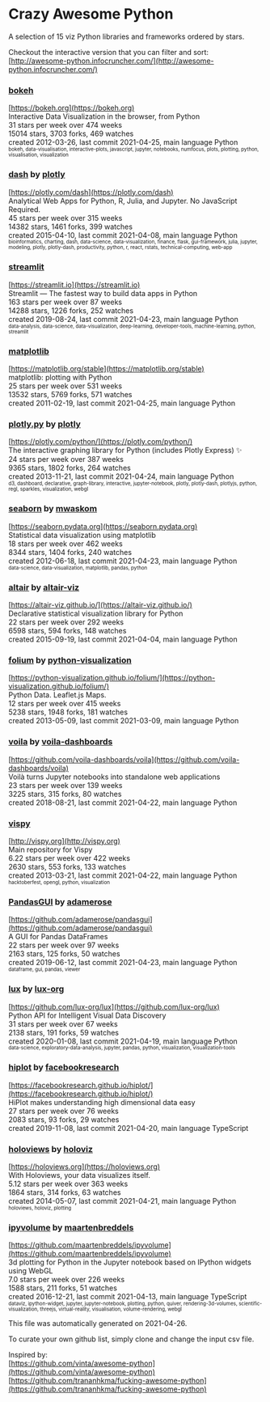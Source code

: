 # Crazy Awesome Python
A selection of 15 viz Python libraries and frameworks ordered by stars.  

Checkout the interactive version that you can filter and sort: 
[http://awesome-python.infocruncher.com/](http://awesome-python.infocruncher.com/)  


### [bokeh](https://github.com/bokeh/bokeh)  
[https://bokeh.org](https://bokeh.org)  
Interactive Data Visualization in the browser, from  Python  
31 stars per week over 474 weeks  
15014 stars, 3703 forks, 469 watches  
created 2012-03-26, last commit 2021-04-25, main language Python  
<sub><sup>bokeh, data-visualisation, interactive-plots, javascript, jupyter, notebooks, numfocus, plots, plotting, python, visualisation, visualization</sup></sub>


### [dash](https://github.com/plotly/dash) by [plotly](https://github.com/plotly)  
[https://plotly.com/dash](https://plotly.com/dash)  
Analytical Web Apps for Python, R, Julia, and Jupyter. No JavaScript Required.  
45 stars per week over 315 weeks  
14382 stars, 1461 forks, 399 watches  
created 2015-04-10, last commit 2021-04-08, main language Python  
<sub><sup>bioinformatics, charting, dash, data-science, data-visualization, finance, flask, gui-framework, julia, jupyter, modeling, plotly, plotly-dash, productivity, python, r, react, rstats, technical-computing, web-app</sup></sub>


### [streamlit](https://github.com/streamlit/streamlit)  
[https://streamlit.io](https://streamlit.io)  
Streamlit — The fastest way to build data apps in Python  
163 stars per week over 87 weeks  
14288 stars, 1226 forks, 252 watches  
created 2019-08-24, last commit 2021-04-23, main language Python  
<sub><sup>data-analysis, data-science, data-visualization, deep-learning, developer-tools, machine-learning, python, streamlit</sup></sub>


### [matplotlib](https://github.com/matplotlib/matplotlib)  
[https://matplotlib.org/stable](https://matplotlib.org/stable)  
matplotlib: plotting with Python  
25 stars per week over 531 weeks  
13532 stars, 5769 forks, 571 watches  
created 2011-02-19, last commit 2021-04-25, main language Python  


### [plotly.py](https://github.com/plotly/plotly.py) by [plotly](https://github.com/plotly)  
[https://plotly.com/python/](https://plotly.com/python/)  
The interactive graphing library for Python (includes Plotly Express) :sparkles:  
24 stars per week over 387 weeks  
9365 stars, 1802 forks, 264 watches  
created 2013-11-21, last commit 2021-04-24, main language Python  
<sub><sup>d3, dashboard, declarative, graph-library, interactive, jupyter-notebook, plotly, plotly-dash, plotlyjs, python, regl, sparkles, visualization, webgl</sup></sub>


### [seaborn](https://github.com/mwaskom/seaborn) by [mwaskom](https://github.com/mwaskom)  
[https://seaborn.pydata.org](https://seaborn.pydata.org)  
Statistical data visualization using matplotlib  
18 stars per week over 462 weeks  
8344 stars, 1404 forks, 240 watches  
created 2012-06-18, last commit 2021-04-23, main language Python  
<sub><sup>data-science, data-visualization, matplotlib, pandas, python</sup></sub>


### [altair](https://github.com/altair-viz/altair) by [altair-viz](https://github.com/altair-viz)  
[https://altair-viz.github.io/](https://altair-viz.github.io/)  
Declarative statistical visualization library for Python  
22 stars per week over 292 weeks  
6598 stars, 594 forks, 148 watches  
created 2015-09-19, last commit 2021-04-04, main language Python  


### [folium](https://github.com/python-visualization/folium) by [python-visualization](https://github.com/python-visualization)  
[https://python-visualization.github.io/folium/](https://python-visualization.github.io/folium/)  
Python Data. Leaflet.js Maps.   
12 stars per week over 415 weeks  
5238 stars, 1948 forks, 181 watches  
created 2013-05-09, last commit 2021-03-09, main language Python  


### [voila](https://github.com/voila-dashboards/voila) by [voila-dashboards](https://github.com/voila-dashboards)  
[https://github.com/voila-dashboards/voila](https://github.com/voila-dashboards/voila)  
Voilà turns Jupyter notebooks into standalone web applications  
23 stars per week over 139 weeks  
3225 stars, 315 forks, 80 watches  
created 2018-08-21, last commit 2021-04-22, main language Python  


### [vispy](https://github.com/vispy/vispy)  
[http://vispy.org](http://vispy.org)  
Main repository for Vispy  
6.22 stars per week over 422 weeks  
2630 stars, 553 forks, 133 watches  
created 2013-03-21, last commit 2021-04-22, main language Python  
<sub><sup>hacktoberfest, opengl, python, visualization</sup></sub>


### [PandasGUI](https://github.com/adamerose/pandasgui) by [adamerose](https://github.com/adamerose)  
[https://github.com/adamerose/pandasgui](https://github.com/adamerose/pandasgui)  
A GUI for Pandas DataFrames  
22 stars per week over 97 weeks  
2163 stars, 125 forks, 50 watches  
created 2019-06-12, last commit 2021-04-23, main language Python  
<sub><sup>dataframe, gui, pandas, viewer</sup></sub>


### [lux](https://github.com/lux-org/lux) by [lux-org](https://github.com/lux-org)  
[https://github.com/lux-org/lux](https://github.com/lux-org/lux)  
Python API for Intelligent Visual Data Discovery  
31 stars per week over 67 weeks  
2138 stars, 191 forks, 59 watches  
created 2020-01-08, last commit 2021-04-19, main language Python  
<sub><sup>data-science, exploratory-data-analysis, jupyter, pandas, python, visualization, visualization-tools</sup></sub>


### [hiplot](https://github.com/facebookresearch/hiplot) by [facebookresearch](https://github.com/facebookresearch)  
[https://facebookresearch.github.io/hiplot/](https://facebookresearch.github.io/hiplot/)  
HiPlot makes understanding high dimensional data easy  
27 stars per week over 76 weeks  
2083 stars, 93 forks, 29 watches  
created 2019-11-08, last commit 2021-04-20, main language TypeScript  


### [holoviews](https://github.com/holoviz/holoviews) by [holoviz](https://github.com/holoviz)  
[https://holoviews.org](https://holoviews.org)  
With Holoviews, your data visualizes itself.  
5.12 stars per week over 363 weeks  
1864 stars, 314 forks, 63 watches  
created 2014-05-07, last commit 2021-04-21, main language Python  
<sub><sup>holoviews, holoviz, plotting</sup></sub>


### [ipyvolume](https://github.com/maartenbreddels/ipyvolume) by [maartenbreddels](https://github.com/maartenbreddels)  
[https://github.com/maartenbreddels/ipyvolume](https://github.com/maartenbreddels/ipyvolume)  
3d plotting for Python in the Jupyter notebook based on IPython widgets using WebGL  
7.0 stars per week over 226 weeks  
1588 stars, 211 forks, 51 watches  
created 2016-12-21, last commit 2021-04-13, main language TypeScript  
<sub><sup>dataviz, ipython-widget, jupyter, jupyter-notebook, plotting, python, quiver, rendering-3d-volumes, scientific-visualization, threejs, virtual-reality, visualisation, volume-rendering, webgl</sup></sub>


This file was automatically generated on 2021-04-26.  

To curate your own github list, simply clone and change the input csv file.  

Inspired by:  
[https://github.com/vinta/awesome-python](https://github.com/vinta/awesome-python)  
[https://github.com/trananhkma/fucking-awesome-python](https://github.com/trananhkma/fucking-awesome-python)  